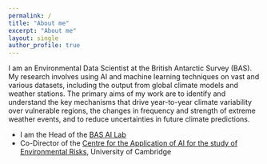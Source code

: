 ```yaml
---
permalink: /
title: "About me"
excerpt: "About me"
layout: single
author_profile: true
---
```


I am an Environmental Data Scientist at the British Antarctic Survey (BAS).  My research involves using AI and machine learning techniques on vast and various datasets, including the output from global climate models and weather stations.  The primary aims of my work are to identify and understand the key mechanisms that drive year-to-year climate variability over vulnerable regions, the changes in frequency and strength of extreme weather events, and to reduce uncertainties in future climate predictions.

* I am the Head of the [BAS AI Lab](http://www.bas.ac.uk/ai) 
* Co-Director of the [Centre for the Application of AI for the study of Environmental Risks](https://ai4er-cdt.esc.cam.ac.uk/), University of Cambridge
